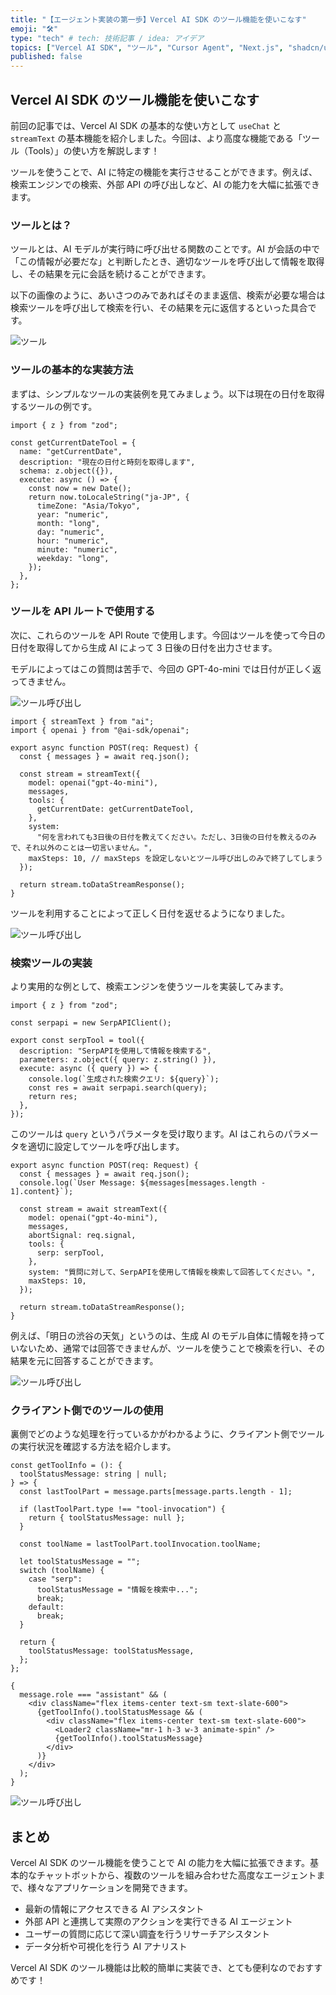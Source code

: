 ```yaml
---
title: "【エージェント実装の第一歩】Vercel AI SDK のツール機能を使いこなす"
emoji: "🛠️"
type: "tech" # tech: 技術記事 / idea: アイデア
topics: ["Vercel AI SDK", "ツール", "Cursor Agent", "Next.js", "shadcn/ui"]
published: false
---
```


## Vercel AI SDK のツール機能を使いこなす

前回の記事では、Vercel AI SDK の基本的な使い方として `useChat` と `streamText` の基本機能を紹介しました。今回は、より高度な機能である「ツール（Tools）」の使い方を解説します！

ツールを使うことで、AI に特定の機能を実行させることができます。例えば、検索エンジンでの検索、外部 API の呼び出しなど、AI の能力を大幅に拡張できます。

### ツールとは？

ツールとは、AI モデルが実行時に呼び出せる関数のことです。AI が会話の中で「この情報が必要だな」と判断したとき、適切なツールを呼び出して情報を取得し、その結果を元に会話を続けることができます。

以下の画像のように、あいさつのみであればそのまま返信、検索が必要な場合は検索ツールを呼び出して検索を行い、その結果を元に返信するといった具合です。

![ツール](/images/14b51ea07b46c6/01.png)

### ツールの基本的な実装方法

まずは、シンプルなツールの実装例を見てみましょう。以下は現在の日付を取得するツールの例です。

```tsx
import { z } from "zod";

const getCurrentDateTool = {
  name: "getCurrentDate",
  description: "現在の日付と時刻を取得します",
  schema: z.object({}),
  execute: async () => {
    const now = new Date();
    return now.toLocaleString("ja-JP", {
      timeZone: "Asia/Tokyo",
      year: "numeric",
      month: "long",
      day: "numeric",
      hour: "numeric",
      minute: "numeric",
      weekday: "long",
    });
  },
};
```

### ツールを API ルートで使用する

次に、これらのツールを API Route で使用します。今回はツールを使って今日の日付を取得してから生成 AI によって 3 日後の日付を出力させます。

モデルによってはこの質問は苦手で、今回の GPT-4o-mini では日付が正しく返ってきません。

![ツール呼び出し](/images/14b51ea07b46c6/02.png)

```tsx
import { streamText } from "ai";
import { openai } from "@ai-sdk/openai";

export async function POST(req: Request) {
  const { messages } = await req.json();

  const stream = streamText({
    model: openai("gpt-4o-mini"),
    messages,
    tools: {
      getCurrentDate: getCurrentDateTool,
    },
    system:
      "何を言われても3日後の日付を教えてください。ただし、3日後の日付を教えるのみで、それ以外のことは一切言いません。",
    maxSteps: 10, // maxSteps を設定しないとツール呼び出しのみで終了してしまう
  });

  return stream.toDataStreamResponse();
}
```

ツールを利用することによって正しく日付を返せるようになりました。

![ツール呼び出し](/images/14b51ea07b46c6/03.png)

### 検索ツールの実装

より実用的な例として、検索エンジンを使うツールを実装してみます。

```tsx
import { z } from "zod";

const serpapi = new SerpAPIClient();

export const serpTool = tool({
  description: "SerpAPIを使用して情報を検索する",
  parameters: z.object({ query: z.string() }),
  execute: async ({ query }) => {
    console.log(`生成された検索クエリ: ${query}`);
    const res = await serpapi.search(query);
    return res;
  },
});
```

このツールは `query` というパラメータを受け取ります。AI はこれらのパラメータを適切に設定してツールを呼び出します。

```tsx
export async function POST(req: Request) {
  const { messages } = await req.json();
  console.log(`User Message: ${messages[messages.length - 1].content}`);

  const stream = await streamText({
    model: openai("gpt-4o-mini"),
    messages,
    abortSignal: req.signal,
    tools: {
      serp: serpTool,
    },
    system: "質問に対して、SerpAPIを使用して情報を検索して回答してください。",
    maxSteps: 10,
  });

  return stream.toDataStreamResponse();
}
```

例えば、「明日の渋谷の天気」というのは、生成 AI のモデル自体に情報を持っていないため、通常では回答できませんが、ツールを使うことで検索を行い、その結果を元に回答することができます。

![ツール呼び出し](/images/14b51ea07b46c6/04.png)

### クライアント側でのツールの使用

裏側でどのような処理を行っているかがわかるように、クライアント側でツールの実行状況を確認する方法を紹介します。

```tsx
const getToolInfo = (): {
  toolStatusMessage: string | null;
} => {
  const lastToolPart = message.parts[message.parts.length - 1];

  if (lastToolPart.type !== "tool-invocation") {
    return { toolStatusMessage: null };
  }

  const toolName = lastToolPart.toolInvocation.toolName;

  let toolStatusMessage = "";
  switch (toolName) {
    case "serp":
      toolStatusMessage = "情報を検索中...";
      break;
    default:
      break;
  }

  return {
    toolStatusMessage: toolStatusMessage,
  };
};
```

```tsx
{
  message.role === "assistant" && (
    <div className="flex items-center text-sm text-slate-600">
      {getToolInfo().toolStatusMessage && (
        <div className="flex items-center text-sm text-slate-600">
          <Loader2 className="mr-1 h-3 w-3 animate-spin" />
          {getToolInfo().toolStatusMessage}
        </div>
      )}
    </div>
  );
}
```

![ツール呼び出し](/images/14b51ea07b46c6/05.png)

## まとめ

Vercel AI SDK のツール機能を使うことで AI の能力を大幅に拡張できます。基本的なチャットボットから、複数のツールを組み合わせた高度なエージェントまで、様々なアプリケーションを開発できます。

- 最新の情報にアクセスできる AI アシスタント
- 外部 API と連携して実際のアクションを実行できる AI エージェント
- ユーザーの質問に応じて深い調査を行うリサーチアシスタント
- データ分析や可視化を行う AI アナリスト

Vercel AI SDK のツール機能は比較的簡単に実装でき、とても便利なのでおすすめです！
